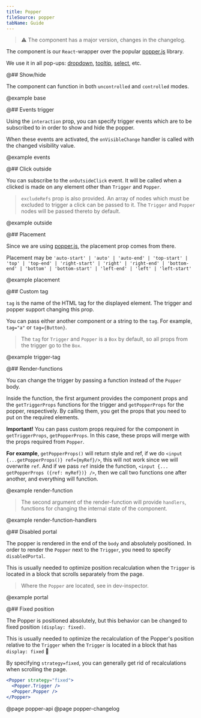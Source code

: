 ```yaml
---
title: Popper
fileSource: popper
tabName: Guide
---
```


> ⚠️ The component has a major version, changes in the changelog.

The component is our `React`-wrapper over the popular [popper.js](https://popper.js.org/) library.

We use it in all pop-ups: [dropdown](/components/dropdown/), [tooltip](components/tooltip/), [select](/components/select), etc.

@## Show/hide

The component can function in both `uncontrolled` and `controlled` modes.

@example base

@## Events trigger

Using the `interaction` prop, you can specify trigger events which are to be subscribed to in order to show and hide the popper.

When these events are activated, the `onVisibleChange` handler is called with the changed visibility value.

@example events

@## Click outside

You can subscribe to the `onOutsideClick` event. It will be called when a clicked is made on any element other than `Trigger` and `Popper`.

> `excludeRefs` prop is also provided. An array of nodes which must be excluded to trigger a click can be passed to it. The `Trigger` and `Popper` nodes will be passed thereto by default.

@example outside

@## Placement

Since we are using [popper.js](https://popper.js.org/), the placement prop comes from there.

Placement may be `'auto-start' | 'auto' | 'auto-end' | 'top-start' | 'top' | 'top-end' | 'right-start' | 'right' | 'right-end' | 'bottom-end' | 'bottom' | 'bottom-start' | 'left-end' | 'left' | 'left-start'`

@example placement

@## Custom tag

`tag` is the name of the HTML tag for the displayed element. The trigger and popper support changing this prop.

You can pass either another component or a string to the `tag`. For example, `tag="a"` or `tag={Button}`.

> The `tag` for `Trigger` and `Popper` is a `Box` by default, so all props from the trigger go to the `Box`.

@example trigger-tag

@## Render-functions

You can change the trigger by passing a function instead of the `Popper` body.

Inside the function, the first argument provides the component props and the `getTriggerProps` functions for the trigger and `getPopperProps` for the popper, respectively. By calling them, you get the props that you need to put on the required elements.

**Important!** You can pass custom props required for the component in `getTriggerProps`, `getPopperProps`. In this case, these props will merge with the props required from `Popper`.

**For example**, `getPopperProps()` will return style and ref, if we do `<input {...getPopperProps()} ref={myRef}/>`, this will not work since we will overwrite `ref`. And if we pass `ref` inside the function, `<input {... getPopperProps ({ref: myRef})} />`, then we call two functions one after another, and everything will function.

@example render-function

> The second argument of the render-function will provide `handlers`, functions for changing the internal state of the component.

@example render-function-handlers

@## Disabled portal

The popper is rendered in the end of the `body` and absolutely positioned. In order to render the `Popper` next to the `Trigger`, you need to specify `disabledPortal`.

This is usually needed to optimize position recalculation when the `Trigger` is located in a block that scrolls separately from the page.

> Where the `Popper` are located, see in dev-inspector.

@example portal

@## Fixed position

The Popper is positioned absolutely, but this behavior can be changed to fixed position `(display: fixed)`.

This is usually needed to optimize the recalculation of the Popper's position relative to the `Trigger` when the `Trigger` is located in a block that has `display: fixed` 🤯

By specifying `strategy=fixed`, you can generally get rid of recalculations when scrolling the page.

```jsx
<Popper strategy="fixed">
  <Popper.Trigger />
  <Popper.Popper />
</Popper>
```

@page popper-api
@page popper-changelog
